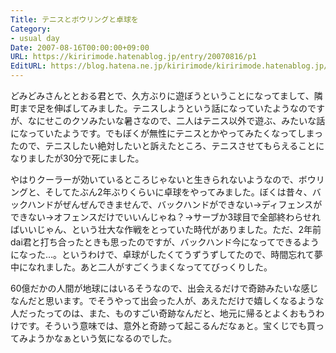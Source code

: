 ```yaml
---
Title: テニスとボウリングと卓球を
Category:
- usual day
Date: 2007-08-16T00:00:00+09:00
URL: https://kiririmode.hatenablog.jp/entry/20070816/p1
EditURL: https://blog.hatena.ne.jp/kiririmode/kiririmode.hatenablog.jp/atom/entry/8454420450078216953
---
```


どみどみさんととおる君とで、久方ぶりに遊ぼうということになってまして、隣町まで足を伸ばしてみました。テニスしようという話になっていたようなのですが、なにせこのクソみたいな暑さなので、二人はテニス以外で遊ぶ、みたいな話になっていたようです。でもぼくが無性にテニスとかやってみたくなってしまったので、テニスしたい絶対したいと訴えたところ、テニスさせてもらえることになりましたが30分で死にました。


やはりクーラーが効いているところじゃないと生きられないようなので、ボウリングと、そしてたぶん2年ぶりくらいに卓球をやってみました。ぼくは昔々、バックハンドがぜんぜんできませんで、バックハンドができない→ディフェンスができない→オフェンスだけでいいんじゃね？→サーブか3球目で全部終わらせればいいじゃん、という壮大な作戦をとっていた時代がありました。ただ、2年前dai君と打ち合ったときも思ったのですが、バックハンド今になってできるようになった…。というわけで、卓球がしたくてうずうずしてたので、時間忘れて夢中になれました。あと二人がすごくうまくなっててびっくりした。


60億だかの人間が地球にはいるそうなので、出会えるだけで奇跡みたいな感じなんだと思います。でそうやって出会った人が、あえただけで嬉しくなるような人だったってのは、また、ものすごい奇跡なんだと、地元に帰るとよくおもうわけです。そういう意味では、意外と奇跡って起こるんだなぁと。宝くじでも買ってみようかなぁという気になるのでした。
